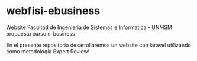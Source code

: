 webfisi-ebusiness
=================

Website Facultad de Ingenieria de Sistemas e Informatica - UNMSM propuesta curso e-business

En el presente repositorio desarrollaremos un website con laravel utilizando como metodología Expert Review!
